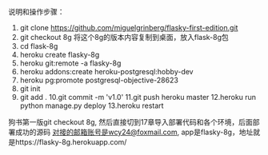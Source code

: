 说明和操作步骤：
1. git clone https://github.com/miguelgrinberg/flasky-first-edition.git
2. git checkout 8g
  将这个8g的版本内容复制到桌面，放入flask-8g包
3. cd flask-8g
4. heroku create flasky-8g
5. heroku git:remote -a flasky-8g
6. heroku addons:create heroku-postgresql:hobby-dev
7. heroku pg:promote postgresql-objective-28623
8. git init
9. git add .
10.git commit -m 'v1.0'
11.git push heroku master
12.heroku run python manage.py deploy
13.heroku restart

狗书第一版git checkout 8g, 然后直接切到17章导入部署代码和各个环境，后面部署成功的源码
对接的邮箱账号是wcy24@foxmail.com, app是flasky-8g，地址就是https://flasky-8g.herokuapp.com/


